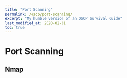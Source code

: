 ```yaml
---
title: "Port Scanning"
permalink: /oscp/port-scanning/
excerpt: "My humble version of an OSCP Survival Guide"
last_modified_at: 2020-02-01
toc: true
---
```


# Port Scanning

## Nmap